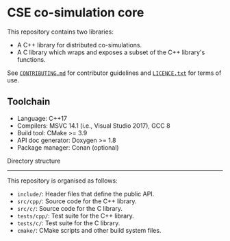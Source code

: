 CSE co-simulation core
======================

This repository contains two libraries:

  * A C++ library for distributed co-simulations.
  * A C library which wraps and exposes a subset of the C++ library's functions.

See [`CONTRIBUTING.md`] for contributor guidelines and [`LICENCE.txt`] for
terms of use.


Toolchain
---------

  * Language: C++17
  * Compilers: MSVC 14.1 (i.e., Visual Studio 2017), GCC 8
  * Build tool: CMake >= 3.9
  * API doc generator: Doxygen >= 1.8
  * Package manager: Conan (optional)


Directory structure

-------------------
This repository is organised as follows:

  * `include/`:     Header files that define the public API.
  * `src/cpp/`:     Source code for the C++ library.
  * `src/c/`:       Source code for the C library.
  * `tests/cpp/`:   Test suite for the C++ library.
  * `tests/c/`:     Test suite for the C library.
  * `cmake/`:       CMake scripts and other build system files.


[`CONTRIBUTING.md`]: ./CONTRIBUTING.md
[`LICENCE.txt`]: ./LICENCE.txt
